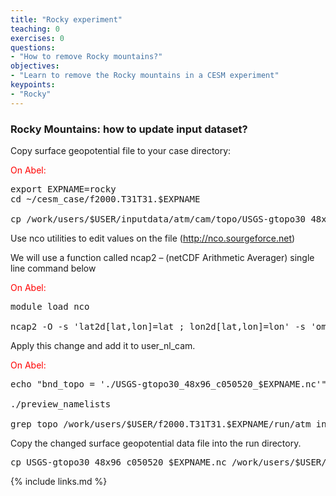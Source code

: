 ```yaml
---
title: "Rocky experiment"
teaching: 0
exercises: 0
questions:
- "How to remove Rocky mountains?"
objectives:
- "Learn to remove the Rocky mountains in a CESM experiment"
keypoints:
- "Rocky"
---
```


<h3 id="dataset"><b>Rocky Mountains</b>: how to update input dataset?</h3>

Copy surface geopotential file to your case directory:


<font color="red">On Abel:</font>

<pre>
export EXPNAME=rocky
cd ~/cesm_case/f2000.T31T31.$EXPNAME

cp /work/users/$USER/inputdata/atm/cam/topo/USGS-gtopo30_48x96_c050520.nc .
</pre>

Use nco utilities to edit values on the file (http://nco.sourgeforce.net)

We will use a function called ncap2 – (netCDF Arithmetic Averager) single line command below

<font color="red">On Abel:</font>

<pre>module load nco

ncap2 -O -s 'lat2d[lat,lon]=lat ; lon2d[lat,lon]=lon' -s 'omask=(lat2d >= 30.0 && lat2d <= 50.0) && (lon2d >=235.0 && lon2d <= 260.0)' -s 'PHIS=(PHIS*(1-omask))' USGS-gtopo30_48x96_c050520.nc  USGS-gtopo30_48x96_c050520_$EXPNAME.nc
</pre>

Apply this change and add it to user_nl_cam.

<font color="red">On Abel:</font>

<pre>echo "bnd_topo = './USGS-gtopo30_48x96_c050520_$EXPNAME.nc'" >> user_nl_cam 	

./preview_namelists

grep topo /work/users/$USER/f2000.T31T31.$EXPNAME/run/atm_in
</pre>


Copy the changed surface geopotential data file into the run directory.

<pre>cp USGS-gtopo30_48x96_c050520_$EXPNAME.nc /work/users/$USER/f2000.T31T31.$EXPNAME/run/.
</pre>


{% include links.md %}

